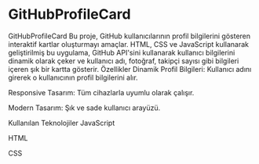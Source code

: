 # GitHubProfileCard

GitHubProfileCard
Bu proje, GitHub kullanıcılarının profil bilgilerini gösteren interaktif kartlar oluşturmayı amaçlar. HTML, CSS ve JavaScript kullanarak geliştirilmiş bu uygulama, GitHub API'sini kullanarak kullanıcı bilgilerini dinamik olarak çeker ve kullanıcı adı, fotoğraf, takipçi sayısı gibi bilgileri içeren şık bir kartta gösterir.
Özellikler
Dinamik Profil Bilgileri: Kullanıcı adını girerek o kullanıcının profil bilgilerini alır.

Responsive Tasarım: Tüm cihazlarla uyumlu olarak çalışır.

Modern Tasarım: Şık ve sade kullanıcı arayüzü.

Kullanılan Teknolojiler
JavaScript

HTML

CSS

